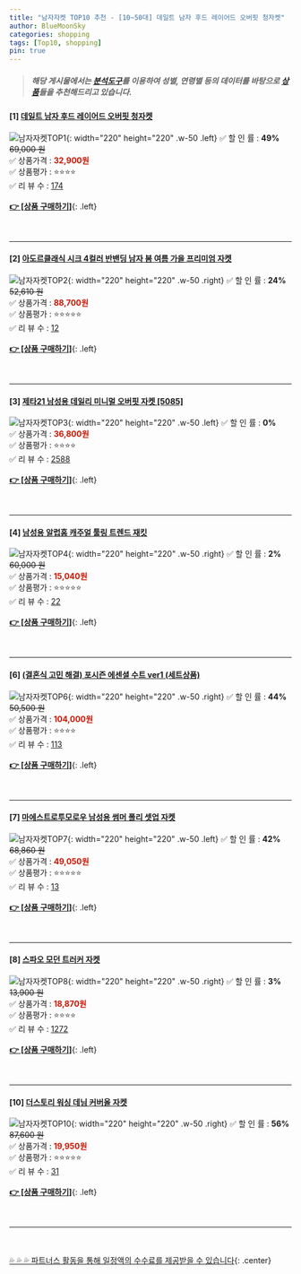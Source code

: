 ```yaml
---
title: "남자자켓 TOP10 추천 - [10~50대] 데일트 남자 후드 레이어드 오버핏 청자켓"
author: BlueMoonSky
categories: shopping
tags: [Top10, shopping]
pin: true
---
```


> ##### 해당 게시물에서는 [**분석도구**](https://itemscout.io/)를 이용하여 **성별**, **연령별** 등의 데이터를 바탕으로 [**상품**](https://link.coupang.com/a/baae76)들을 추천해드리고 있습니다.

#### [1] [데일트 남자 후드 레이어드 오버핏 청자켓](https://link.coupang.com/re/AFFSDP?lptag=AF5964186&subid=bluemoonsky6999&pageKey=7590364452&traceid=V0-153&itemId=20056201508&vendorItemId=87152291433)
![남자자켓TOP1](https://thumbnail9.coupangcdn.com/thumbnails/remote/230x230ex/image/vendor_inventory/f3df/7aeb99d5b5453669d15cefe92e0737bfee6269f415240c528fb3f182b3d4.jpeg){: width="220" height="220" .w-50 .left}
✅ 할 인 률 : **49%** ~~<del class="base-price"> 69,000  </del>원~~<br>
✅ 상품가격 : <span style="color:#cb1400"> **32,900원** </span><br>
✅ 상품평가 : ⭐⭐⭐⭐<br>
✅ 리 뷰 수 : [174](https://link.coupang.com/re/AFFSDP?lptag=AF5964186&subid=bluemoonsky6999&pageKey=7590364452&traceid=V0-153&itemId=20056201508&vendorItemId=87152291433)<br>
<br>
[**👉  [상품 구매하기]**](https://link.coupang.com/re/AFFSDP?lptag=AF5964186&subid=bluemoonsky6999&pageKey=7590364452&traceid=V0-153&itemId=20056201508&vendorItemId=87152291433){: .left}
<br>
<br>
<br>

***

#### [2] [아도르클래식 시크 4컬러 반밴딩 남자 봄 여름 가을 프리미엄 자켓](https://link.coupang.com/re/AFFSDP?lptag=AF5964186&subid=bluemoonsky6999&pageKey=4706116092&traceid=V0-153&itemId=5933355561&vendorItemId=75663220826)
![남자자켓TOP2](https://thumbnail8.coupangcdn.com/thumbnails/remote/230x230ex/image/vendor_inventory/1c4f/5daa8716025c0d72f5d33a7aecf3a7e3b196738d170614c1b5c61a5b9ba5.jpg){: width="220" height="220" .w-50 .right}
✅ 할 인 률 : **24%** ~~<del class="base-price"> 52,610  </del>원~~<br>
✅ 상품가격 : <span style="color:#cb1400"> **88,700원** </span><br>
✅ 상품평가 : ⭐⭐⭐⭐⭐<br>
✅ 리 뷰 수 : [12](https://link.coupang.com/re/AFFSDP?lptag=AF5964186&subid=bluemoonsky6999&pageKey=4706116092&traceid=V0-153&itemId=5933355561&vendorItemId=75663220826)<br>
<br>
[**👉  [상품 구매하기]**](https://link.coupang.com/re/AFFSDP?lptag=AF5964186&subid=bluemoonsky6999&pageKey=4706116092&traceid=V0-153&itemId=5933355561&vendorItemId=75663220826){: .left}
<br>
<br>
<br>

***

#### [3] [제타21 남성용 데일리 미니멀 오버핏 자켓 [5085]](https://link.coupang.com/re/AFFSDP?lptag=AF5964186&subid=bluemoonsky6999&pageKey=6371052156&traceid=V0-153&itemId=13494667150&vendorItemId=82949126271)
![남자자켓TOP3](https://thumbnail6.coupangcdn.com/thumbnails/remote/230x230ex/image/vendor_inventory/83a9/eda3e4fe01954326631fc5d6cfb2633427d3fc73780d7a44f2b918ac73d9.jpg){: width="220" height="220" .w-50 .left}
✅ 할 인 률 : **0%** <br>
✅ 상품가격 : <span style="color:#cb1400"> **36,800원** </span><br>
✅ 상품평가 : ⭐⭐⭐⭐<br>
✅ 리 뷰 수 : [2588](https://link.coupang.com/re/AFFSDP?lptag=AF5964186&subid=bluemoonsky6999&pageKey=6371052156&traceid=V0-153&itemId=13494667150&vendorItemId=82949126271)<br>
<br>
[**👉  [상품 구매하기]**](https://link.coupang.com/re/AFFSDP?lptag=AF5964186&subid=bluemoonsky6999&pageKey=6371052156&traceid=V0-153&itemId=13494667150&vendorItemId=82949126271){: .left}
<br>
<br>
<br>

***

#### [4] [남성용 알럽홈 캐주얼 툴링 트렌드 재킷](https://link.coupang.com/re/AFFSDP?lptag=AF5964186&subid=bluemoonsky6999&pageKey=6299323611&traceid=V0-153&itemId=13016974304&vendorItemId=80280022712)
![남자자켓TOP4](https://thumbnail9.coupangcdn.com/thumbnails/remote/230x230ex/image/rs_quotation_api/57ascegq/5ecd57d8052c4d2eae5236a844a845a6.jpg){: width="220" height="220" .w-50 .right}
✅ 할 인 률 : **2%** ~~<del class="base-price"> 60,000  </del>원~~<br>
✅ 상품가격 : <span style="color:#cb1400"> **15,040원** </span><br>
✅ 상품평가 : ⭐⭐⭐⭐⭐<br>
✅ 리 뷰 수 : [22](https://link.coupang.com/re/AFFSDP?lptag=AF5964186&subid=bluemoonsky6999&pageKey=6299323611&traceid=V0-153&itemId=13016974304&vendorItemId=80280022712)<br>
<br>
[**👉  [상품 구매하기]**](https://link.coupang.com/re/AFFSDP?lptag=AF5964186&subid=bluemoonsky6999&pageKey=6299323611&traceid=V0-153&itemId=13016974304&vendorItemId=80280022712){: .left}
<br>
<br>
<br>

***

#### [6] [(결혼식 고민 해결) 포시즌 에센셜 수트 ver1 (세트상품)](https://link.coupang.com/re/AFFSDP?lptag=AF5964186&subid=bluemoonsky6999&pageKey=7195978657&traceid=V0-153&itemId=18178390920&vendorItemId=85327498614)
![남자자켓TOP6](https://thumbnail10.coupangcdn.com/thumbnails/remote/230x230ex/image/vendor_inventory/0afb/62bfdc71c4e142006e6034b5ca57ec10ffb10b92fb6c77a843246c214335.jpg){: width="220" height="220" .w-50 .right}
✅ 할 인 률 : **44%** ~~<del class="base-price"> 50,500  </del>원~~<br>
✅ 상품가격 : <span style="color:#cb1400"> **104,000원** </span><br>
✅ 상품평가 : ⭐⭐⭐⭐<br>
✅ 리 뷰 수 : [113](https://link.coupang.com/re/AFFSDP?lptag=AF5964186&subid=bluemoonsky6999&pageKey=7195978657&traceid=V0-153&itemId=18178390920&vendorItemId=85327498614)<br>
<br>
[**👉  [상품 구매하기]**](https://link.coupang.com/re/AFFSDP?lptag=AF5964186&subid=bluemoonsky6999&pageKey=7195978657&traceid=V0-153&itemId=18178390920&vendorItemId=85327498614){: .left}
<br>
<br>
<br>

***

#### [7] [마에스트로투모로우 남성용 썸머 폴리 셋업 자켓](https://link.coupang.com/re/AFFSDP?lptag=AF5964186&subid=bluemoonsky6999&pageKey=5547925666&traceid=V0-153&itemId=8757562390&vendorItemId=76044491347)
![남자자켓TOP7](https://thumbnail9.coupangcdn.com/thumbnails/remote/230x230ex/image/retail/images/9279657928128290-1ed27c73-b1c1-4382-8fb8-e9b4b8c8b680.jpg){: width="220" height="220" .w-50 .left}
✅ 할 인 률 : **42%** ~~<del class="base-price"> 68,860  </del>원~~<br>
✅ 상품가격 : <span style="color:#cb1400"> **49,050원** </span><br>
✅ 상품평가 : ⭐⭐⭐⭐⭐<br>
✅ 리 뷰 수 : [13](https://link.coupang.com/re/AFFSDP?lptag=AF5964186&subid=bluemoonsky6999&pageKey=5547925666&traceid=V0-153&itemId=8757562390&vendorItemId=76044491347)<br>
<br>
[**👉  [상품 구매하기]**](https://link.coupang.com/re/AFFSDP?lptag=AF5964186&subid=bluemoonsky6999&pageKey=5547925666&traceid=V0-153&itemId=8757562390&vendorItemId=76044491347){: .left}
<br>
<br>
<br>

***

#### [8] [스파오 모던 트러커 자켓](https://link.coupang.com/re/AFFSDP?lptag=AF5964186&subid=bluemoonsky6999&pageKey=5080460054&traceid=V0-153&itemId=6891409049&vendorItemId=74050347674)
![남자자켓TOP8](https://thumbnail6.coupangcdn.com/thumbnails/remote/230x230ex/image/rs_quotation_api/jwpa5x2f/8405abf07fca41ba9082aabd6125b817.jpg){: width="220" height="220" .w-50 .right}
✅ 할 인 률 : **3%** ~~<del class="base-price"> 13,900  </del>원~~<br>
✅ 상품가격 : <span style="color:#cb1400"> **18,870원** </span><br>
✅ 상품평가 : ⭐⭐⭐⭐<br>
✅ 리 뷰 수 : [1272](https://link.coupang.com/re/AFFSDP?lptag=AF5964186&subid=bluemoonsky6999&pageKey=5080460054&traceid=V0-153&itemId=6891409049&vendorItemId=74050347674)<br>
<br>
[**👉  [상품 구매하기]**](https://link.coupang.com/re/AFFSDP?lptag=AF5964186&subid=bluemoonsky6999&pageKey=5080460054&traceid=V0-153&itemId=6891409049&vendorItemId=74050347674){: .left}
<br>
<br>
<br>

***

#### [10] [더스토리 워싱 데님 커버올 자켓](https://link.coupang.com/re/AFFSDP?lptag=AF5964186&subid=bluemoonsky6999&pageKey=4731430012&traceid=V0-153&itemId=5997537857&vendorItemId=72996780859)
![남자자켓TOP10](https://thumbnail6.coupangcdn.com/thumbnails/remote/230x230ex/image/retail/images/1113106079539912-40b8dcb9-f9f0-4cae-a860-1c0a6f1fdf41.jpg){: width="220" height="220" .w-50 .right}
✅ 할 인 률 : **56%** ~~<del class="base-price"> 87,600  </del>원~~<br>
✅ 상품가격 : <span style="color:#cb1400"> **19,950원** </span><br>
✅ 상품평가 : ⭐⭐⭐⭐⭐<br>
✅ 리 뷰 수 : [31](https://link.coupang.com/re/AFFSDP?lptag=AF5964186&subid=bluemoonsky6999&pageKey=4731430012&traceid=V0-153&itemId=5997537857&vendorItemId=72996780859)<br>
<br>
[**👉  [상품 구매하기]**](https://link.coupang.com/re/AFFSDP?lptag=AF5964186&subid=bluemoonsky6999&pageKey=4731430012&traceid=V0-153&itemId=5997537857&vendorItemId=72996780859){: .left}
<br>
<br>
<br>

***
<br><br>[💦 💦 💦 파트너스 활동을 통해 일정액의 수수료를 제공받을 수 있습니다](https://link.coupang.com/a/baae76){: .center}
